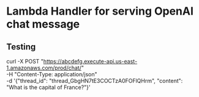 # Lambda Handler for serving OpenAI chat message


## Testing

curl -X POST "https://abcdefg.execute-api.us-east-1.amazonaws.com/prod/chat/" \
     -H "Content-Type: application/json" \
     -d '{"thread_id": "thread_GbgHN7tE3COCTzA0FOFlQHrm", "content": "What is the capital of France?"}'
